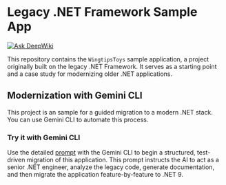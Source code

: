 # Legacy .NET Framework Sample App

[![Ask DeepWiki](https://deepwiki.com/badge.svg)](https://deepwiki.com/derrickchwong/wingtiptoys)

This repository contains the `WingtipsToys` sample application, a project originally built on the legacy .NET Framework. It serves as a starting point and a case study for modernizing older .NET applications.

## Modernization with Gemini CLI

This project is an sample for a guided migration to a modern .NET stack. You can use Gemini CLI to automate this process.

### Try it with Gemini CLI

Use the detailed [prompt](GEMINI.md) with the Gemini CLI to begin a structured, test-driven migration of this application. This prompt instructs the AI to act as a senior .NET engineer, analyze the legacy code, generate documentation, and then migrate the application feature-by-feature to .NET 9.
